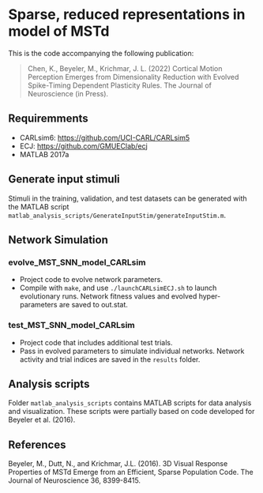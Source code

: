 # Sparse, reduced representations in model of MSTd

This is the code accompanying the following publication:

> Chen, K., Beyeler, M., Krichmar, J. L. (2022) Cortical Motion Perception Emerges from Dimensionality Reduction with Evolved Spike-Timing Dependent Plasticity Rules. The Journal of Neuroscience (in Press). 


## Requiremments
- CARLsim6: https://github.com/UCI-CARL/CARLsim5
- ECJ: https://github.com/GMUEClab/ecj
- MATLAB 2017a

## Generate input stimuli
Stimuli in the training, validation, and test datasets can be generated with the MATLAB script `matlab_analysis_scripts/GenerateInputStim/generateInputStim.m`.

## Network Simulation
### evolve_MST_SNN_model_CARLsim
- Project code to evolve network parameters.
- Compile with `make`, and use `./launchCARLsimECJ.sh` to launch evolutionary runs. Network fitness values and evolved hyper-parameters are saved to out.stat.

### test_MST_SNN_model_CARLsim
- Project code that includes additional test trials.
- Pass in evolved parameters to simulate individual networks. Network activity and trial indices are saved in the `results` folder.

## Analysis scripts
Folder `matlab_analysis_scripts` contains MATLAB scripts for data analysis and visualization. These scripts were partially based on code developed for Beyeler et al. (2016).

## References
Beyeler, M., Dutt, N., and Krichmar, J.L. (2016). 3D Visual Response Properties of MSTd Emerge from an Efficient, Sparse Population Code. The Journal of Neuroscience 36, 8399-8415.
